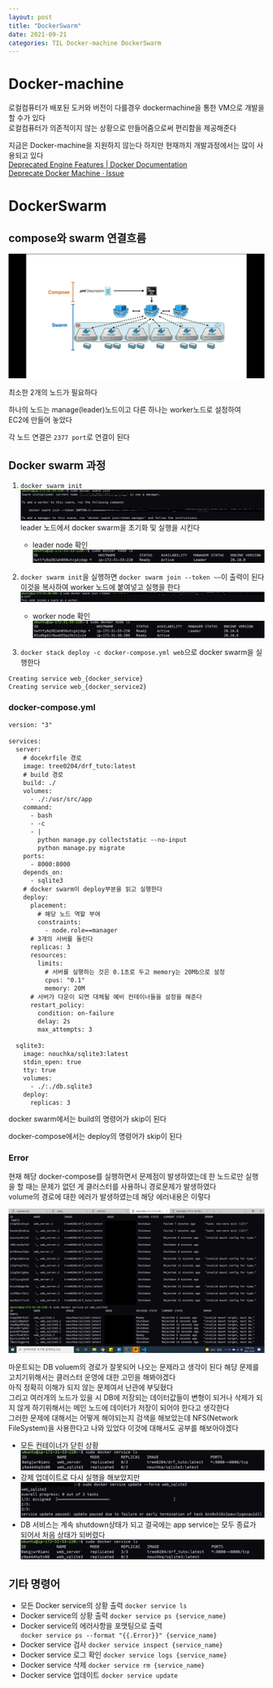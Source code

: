 ```yaml
---
layout: post
title: "DockerSwarm"
date: 2021-09-21
categories: TIL Docker-machine DockerSwarm
---
```


# Docker-machine

로컬컴퓨터가 배포된 도커와 버전이 다를경우 dockermachine을 통한 VM으로 개발을 할 수가 있다  
로컬컴퓨터가 의존적이지 않는 상황으로 만들어줌으로써 편리함을 제공해준다

지금은 Docker-machine을 지원하지 않는다 하지만 현재까지 개발과정에서는 많이 사용되고 있다  
[Deprecated Engine Features | Docker Documentation](https://docs.docker.com/machine/)  
[Deprecate Docker Machine · Issue](https://github.com/docker/roadmap/issues/245)

# DockerSwarm

## compose와 swarm 연결흐름

![](https://raw.githubusercontent.com/Action2theFuture/Action2theFuture.github.io/main/_posts/Images/swarmflow.jpg)

최소한 2개의 노드가 필요하다

하나의 노드는 manage(leader)노드이고 다른 하나는 worker노드로 설정하여  
EC2에 만들어 놓았다

각 노드 연결은 `2377 port`로 연결이 된다

## Docker swarm 과정

1. `docker swarm init`
   ![](https://raw.githubusercontent.com/Action2theFuture/Action2theFuture.github.io/main/_posts/Images/dockerswarminit1.png)  
   leader 노드에서 docker swarm을 초기화 및 실행을 시킨다

   - leader node 확인
     ![](https://raw.githubusercontent.com/Action2theFuture/Action2theFuture.github.io/main/_posts/Images/dockerswarminit.png)

2. `docker swarm init`을 실행하면 `docker swarm join --token ~~`이 출력이 된다 이것을 복사하여 worker 노드에 붙여넣고 실행을 한다
   ![](https://raw.githubusercontent.com/Action2theFuture/Action2theFuture.github.io/main/_posts/Images/dockerswarmjoin1.png)
   - worker node 확인
     ![](https://raw.githubusercontent.com/Action2theFuture/Action2theFuture.github.io/main/_posts/Images/dockerswarmjoin.png)
3. `docker stack deploy -c docker-compose.yml web`으로 docker swarm을 실행한다

```
Creating service web_{docker_service}
Creating service web_{docker_service2}
```

### docker-compose.yml

```
version: "3"

services:
  server:
    # docekrfile 경로
    image: tree0204/drf_tuto:latest
    # build 경로
    build: ./
    volumes:
      - ./:/usr/src/app
    command:
      - bash
      - -c
      - |
        python manage.py collectstatic --no-input
        python manage.py migrate
    ports:
      - 8000:8000
    depends_on:
      - sqlite3
    # docker swarm이 deploy부분을 읽고 실행한다
    deploy:
      placement:
        # 해당 노드 역할 부여
        constraints:
          - node.role==manager
      # 3개의 서버를 돌린다
      replicas: 3
      resources:
        limits:
          # 서버를 실행하는 것은 0.1초로 두고 memory는 20Mb으로 설정
          cpus: "0.1"
          memory: 20M
      # 서버가 다운이 되면 대체될 예비 컨테이너들을 설정을 해준다
      restart_policy:
        condition: on-failure
        delay: 2s
        max_attempts: 3

  sqlite3:
    image: nouchka/sqlite3:latest
    stdin_open: true
    tty: true
    volumes:
      - ./:./db.sqlite3
    deploy:
      replicas: 3
```

docker swarm에서는 build의 명령어가 skip이 된다

docker-compose에서는 deploy의 명령어가 skip이 된다

### Error

현재 해당 docker-compose를 실행하면서 문제점이 발생하였는데
한 노드로만 실행을 할 때는 문제가 없던 게 클러스터를 사용하니 경로문제가 발생하였다  
volume의 경로에 대한 에러가 발생하였는데 해당 에러내용은 이렇다

![](https://raw.githubusercontent.com/Action2theFuture/Action2theFuture.github.io/main/_posts/Images/swarmerror.png)

마운트되는 DB voluem의 경로가 잘못되어 나오는 문제라고 생각이 된다
해당 문제를 고치기위해서는 클러스터 운영에 대한 고민을 해봐야겠다  
아직 정확히 이해가 되지 않는 문제여서 난관에 부딪혔다  
그리고 여러개의 노드가 있을 시 DB에 저장되는 데이터값들이 변형이 되거나 삭제가 되지 않게 하기위해서는 메인 노드에 데이터가 저장이 되어야 한다고 생각한다  
그러한 문제에 대해서는 어떻게 해야되는지 검색을 해보았는데 NFS(Network FileSystem)을 사용한다고 나와 있었다 이것에 대해서도 공부를 해보아야겠다

- 모든 컨테이너가 닫힌 상황
  ![](https://raw.githubusercontent.com/Action2theFuture/Action2theFuture.github.io/main/_posts/Images/swarmerror4.png)
- 강제 업데이트로 다시 실행을 해보았지만
  ![](https://raw.githubusercontent.com/Action2theFuture/Action2theFuture.github.io/main/_posts/Images/swarmerror2.png)
- DB 서비스는 계속 shutdown상태가 되고 결국에는 app service는 모두 종료가 되어서 처음 상태가 되버렸다
  ![](https://raw.githubusercontent.com/Action2theFuture/Action2theFuture.github.io/main/_posts/Images/swarmerror5.png)

## 기타 명령어

- 모든 Docker service의 상황 출력
  `docker service ls`
- Docker service의 상황 출력
  `docker service ps {service_name}`
- Docker service의 에러사항을 포맷팅으로 출력  
   `docker service ps --format "{{.Error}}" {service_name}`
- Docker service 검사
  `docker service inspect {service_name}`
- Docker service 로그 확인
  `docker service logs {service_name}`
- Docker service 삭제
  `docker service rm {service_name}`
- Docker service 업데이트
  `docker service update`
